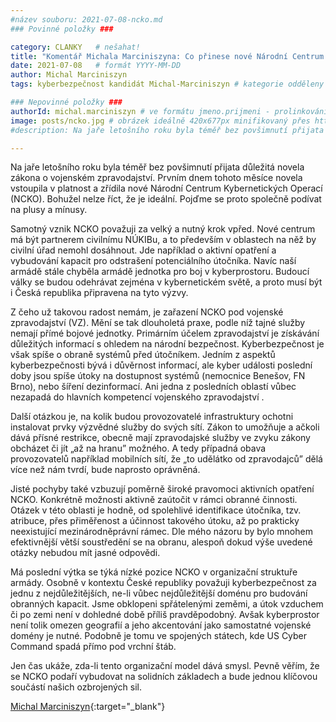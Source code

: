 ```yaml
---
#název souboru: 2021-07-08-ncko.md
### Povinné položky ###

category: CLANKY   # nešahat!
title: "Komentář Michala Marciniszyna: Co přinese nové Národní Centrum Kybernetických Operací?"
date: 2021-07-08   # formát YYYY-MM-DD
author: Michal Marciniszyn
tags: kyberbezpečnost kandidát Michal-Marciniszyn # kategorie odděleny mezerami, např. volby zemědělství životní-prostředí piráti (viz https://jihomoravsky.pirati.cz/tags/)

### Nepovinné položky ###
authorId: michal.marciniszyn # ve formátu jmeno.prijmeni - prolinkování s profilem přes uid
image: posts/ncko.jpg # obrázek ideálně 420x677px minifikovaný přes https://tinypng.com/
#description: Na jaře letošního roku byla téměř bez povšimnutí přijata důležitá novela zákona o vojenském zpravodajství. Prvním dnem tohoto měsíce novela vstoupila v platnost a zřídila nové Národní Centrum Kybernetických Operací (NCKO). Bohužel nelze říct, že je ideální. Pojďme se proto společně podívat na plusy a mínusy.

---
```

Na jaře letošního roku byla téměř bez povšimnutí přijata důležitá novela zákona o vojenském zpravodajství. Prvním dnem tohoto měsíce novela vstoupila v platnost a zřídila nové Národní Centrum Kybernetických Operací (NCKO). Bohužel nelze říct, že je ideální. Pojďme se proto společně podívat na plusy a mínusy.

Samotný vznik NCKO považuji za velký a nutný krok vpřed. Nové centrum má být partnerem civilnímu NÚKIBu, a to především v oblastech na něž by civilní úřad nemohl dosáhnout. Jde například o aktivní opatření a vybudování kapacit pro odstrašení potenciálního útočníka. Navíc naší armádě stále chyběla armádě jednotka pro boj v kyberprostoru.  Budoucí války se budou odehrávat zejména v kybernetickém světě, a proto musí být i Česká republika připravena na tyto výzvy. 

Z čeho už takovou radost nemám, je zařazení NCKO pod vojenské zpravodajství (VZ). Mění se tak dlouholetá praxe, podle níž tajné služby nemají přímé bojové jednotky. Primárním účelem zpravodajství je získávání důležitých informací s ohledem na národní bezpečnost. Kyberbezpečnost je však spíše o obraně systémů před útočníkem. Jedním z aspektů kyberbezpečnosti bývá i důvěrnost informací, ale kyber události poslední doby jsou spíše útoky na dostupnost systémů (nemocnice Benešov, FN Brno), nebo šíření dezinformací. Ani jedna z posledních oblastí vůbec nezapadá do hlavních kompetencí vojenského zpravodajství . 

Další otázkou je, na kolik budou provozovatelé infrastruktury ochotni instalovat prvky výzvědné služby do svých sítí. Zákon to umožňuje a ačkoli dává přísné restrikce, obecně mají zpravodajské služby ve zvyku zákony obcházet či jít „až na hranu” možného. A tedy případná obava provozovatelů například mobilních sítí, že „to udělátko od zpravodajců” dělá více než nám tvrdí, bude naprosto oprávněná.

Jisté pochyby také vzbuzují poměrně široké pravomoci aktivních opatření NCKO. Konkrétně  možnosti aktivně zaútočit v rámci obranné činnosti. Otázek v této oblasti je hodně, od spolehlivé identifikace útočníka, tzv. atribuce, přes přiměřenost a účinnost takového útoku, až po prakticky neexistující mezinárodněprávní rámec. Dle mého názoru by bylo mnohem efektivnější větší soustředění se na obranu, alespoň dokud výše uvedené otázky nebudou mít jasné odpovědi.
 
Má poslední výtka se týká nízké pozice NCKO v organizační struktuře armády. Osobně v kontextu České republiky považuji kyberbezpečnost za jednu z nejdůležitějších, ne-li vůbec nejdůležitější doménu pro budování obranných kapacit. Jsme obklopeni spřátelenými zeměmi, a útok vzduchem či po zemi není v dohledné době příliš pravděpodobný. Avšak kyberprostor není tolik omezen geografií a jeho akcentování jako samostatné vojenské domény je nutné. Podobně je tomu ve spojených státech, kde US Cyber Command spadá přímo pod vrchní štáb.

Jen čas ukáže, zda-li tento organizační model dává smysl. Pevně věřím, že se NCKO podaří vybudovat na solidních základech a bude jednou klíčovou součástí našich ozbrojených sil. 

[Michal Marciniszyn](https://jihomoravsky.pirati.cz/lide/michal-marciniszyn/){:target="_blank"}
